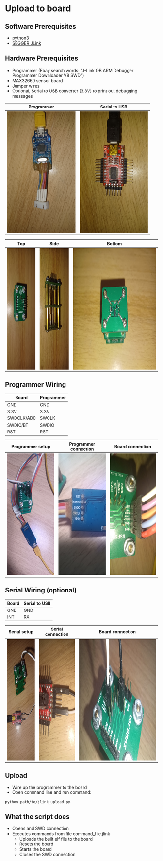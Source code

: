 # Upload to board

## Software Prerequisites
- python3
- [SEGGER JLink](https://www.segger.com/downloads/jlink/)

## Hardware Prerequisites
- Programmer (Ebay search words: "J-Link OB ARM Debugger Programmer Downloader V8 SWD")
- MAX32660 sensor board
- Jumper wires
- Optional, Serial to USB converter (3.3V) to print out debugging messages

Programmer | Serial to USB 
--- | ---
<img src="../img/programmer.jpg" alt="Programmer" width="auto" height="400"> | <img src="../img/serial_to_usb.jpg" alt="Serial to USB" width="auto" height="400">

Top | Side | Bottom
--- | --- | ---
<img src="../img/board_top.jpg" alt="Board top" width="auto" height="400"> | <img src="../img/board_side.jpg" alt="Board side" width="auto" height="400"> | <img src="../img/board_bottom.jpg" alt="Board bottom" width="auto" height="400">

## Programmer Wiring
Board      | Programmer
-----------|-----------
GND        | GND
3.3V       | 3.3V
SWDCLK/AD0 | SWCLK
SWDIO/BT   | SWDIO
RST        | RST

Programmer setup | Programmer connection | Board connection
--- | --- | ---
<img src="../img/programmer_setup.jpg" alt="Programmer setup" width="auto" height="400"> | <img src="../img/programmer_connection.jpg" alt="Programmer connection" width="auto" height="400"> | <img src="../img/programmer_to_board_connection.jpg" alt="Programmer to board connection" width="auto" height="400">

## Serial Wiring (optional)
Board | Serial to USB
------|--------------
GND   | GND
INT   | RX

Serial setup | Serial connection | Board connection
--- | --- | ---
<img src="../img/serial_setup.jpg" alt="Serial setup" width="auto" height="400"> | <img src="../img/serial_connection.jpg" alt="Serial connection" width="auto" height="400"> | <img src="../img/serial_to_board_connection.jpg" alt="Serial to board connection" width="auto" height="400">

## Upload
- Wire up the programmer to the board
- Open command line and run command:
```
python path/to/jlink_upload.py
```

## What the script does
- Opens and SWD connection
- Executes commands from file command_file.jlink
	* Uploads the built elf file to the board
	* Resets the board
	* Starts the board
	* Closes the SWD connection